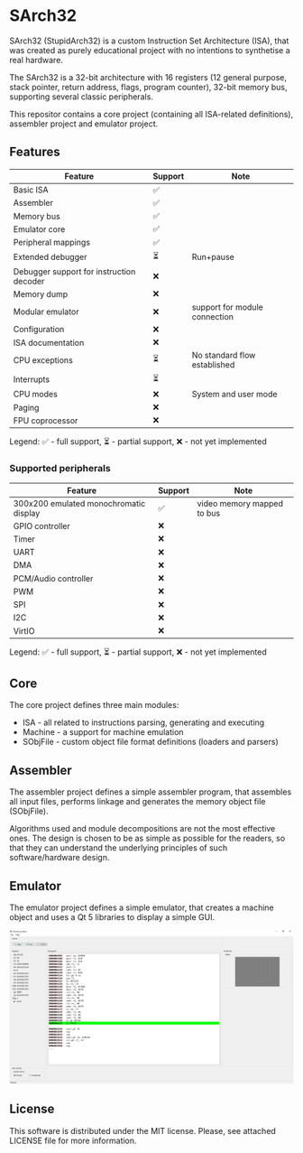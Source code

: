 ﻿# SArch32

SArch32 (StupidArch32) is a custom Instruction Set Architecture (ISA), that was created as purely educational project with no intentions to synthetise a real hardware.

The SArch32 is a 32-bit architecture with 16 registers (12 general purpose, stack pointer, return address, flags, program counter), 32-bit memory bus, supporting several classic peripherals.

This repositor contains a core project (containing all ISA-related definitions), assembler project and emulator project.

## Features

|Feature|Support|Note|
|---|---|---|
|Basic ISA|✅||
|Assembler|✅||
|Memory bus|✅||
|Emulator core|✅||
|Peripheral mappings|✅||
|Extended debugger|⏳|Run+pause|
|Debugger support for instruction decoder|❌||
|Memory dump|❌||
|Modular emulator|❌|support for module connection|
|Configuration|❌||
|ISA documentation|❌||
|CPU exceptions|⏳|No standard flow established|
|Interrupts|⏳||
|CPU modes|❌|System and user mode|
|Paging|❌||
|FPU coprocessor|❌||

Legend: ✅ - full support, ⏳ - partial support, ❌ - not yet implemented

### Supported peripherals

|Feature|Support|Note|
|---|---|---|
|300x200 emulated monochromatic display|✅|video memory mapped to bus|
|GPIO controller|❌||
|Timer|❌||
|UART|❌||
|DMA|❌||
|PCM/Audio controller|❌||
|PWM|❌||
|SPI|❌||
|I2C|❌||
|VirtIO|❌||

Legend: ✅ - full support, ⏳ - partial support, ❌ - not yet implemented

## Core

The core project defines three main modules:

* ISA - all related to instructions parsing, generating and executing
* Machine - a support for machine emulation
* SObjFile - custom object file format definitions (loaders and parsers)

## Assembler

The assembler project defines a simple assembler program, that assembles all input files, performs linkage and generates the memory object file (SObjFile).

Algorithms used and module decompositions are not the most effective ones. The design is chosen to be as simple as possible for the readers, so that they can understand the underlying principles of such software/hardware design.

## Emulator

The emulator project defines a simple emulator, that creates a machine object and uses a Qt 5 libraries to display a simple GUI.

![Emulator screenshot](misc/emulator_screenshot.png?raw=true "Screenshot of the emulator")

## License

This software is distributed under the MIT license. Please, see attached LICENSE file for more information.